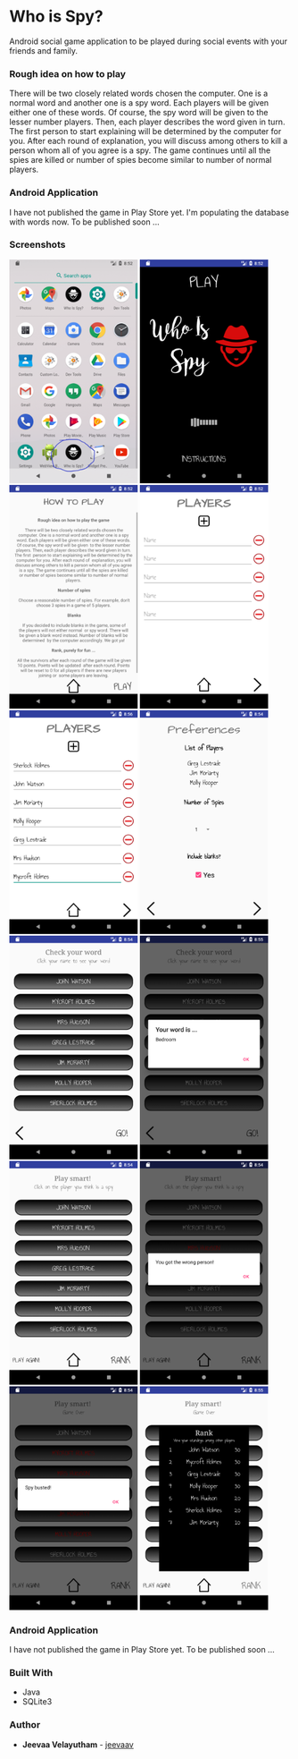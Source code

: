 # Who is Spy?

Android social game application to be played during social events with your friends and family.


### Rough idea on how to play

There will be two closely related words chosen the computer. One is a normal word and another one is a spy word.
Each players will be given either one of these words. Of course, the spy word will be given to the lesser number 
players. Then, each player describes the word given in turn. The first person to start explaining will be determined
by the computer for you. After each round of explanation, you will discuss among others to kill a person whom all 
of you agree is a spy. The game continues until all the spies are killed or number of spies become similar to number 
of normal players.

### Android Application

I have not published the game in Play Store yet. I'm populating the database with words now. To be published soon ...

### Screenshots 

<img src="https://github.com/jeevaav/WhoIsSpy/blob/master/screenshot/launching.png" height="400" width="230">     <img src="https://github.com/jeevaav/WhoIsSpy/blob/master/screenshot/mainpage.png" height="400" width="230">     <img src="https://github.com/jeevaav/WhoIsSpy/blob/master/screenshot/how_to_play.png" height="400" width="230">    <img src="https://github.com/jeevaav/WhoIsSpy/blob/master/screenshot/add_players.png" height="400" width="230">     <img src="https://github.com/jeevaav/WhoIsSpy/blob/master/screenshot/players.png" height="400" width="230">     <img src="https://github.com/jeevaav/WhoIsSpy/blob/master/screenshot/preferences.png" height="400" width="230">     <img src="https://github.com/jeevaav/WhoIsSpy/blob/master/screenshot/check_words.png" height="400" width="230">     <img src="https://github.com/jeevaav/WhoIsSpy/blob/master/screenshot/check_your_word.png" height="400" width="230">     <img src="https://github.com/jeevaav/WhoIsSpy/blob/master/screenshot/play_game.png" height="400" width="230">     <img src="https://github.com/jeevaav/WhoIsSpy/blob/master/screenshot/kill_a_player.png" height="400" width="230">     <img src="https://github.com/jeevaav/WhoIsSpy/blob/master/screenshot/spy_busted.png" height="400" width="230">     <img src="https://github.com/jeevaav/WhoIsSpy/blob/master/screenshot/rank.png" height="400" width="230">      

### Android Application

I have not published the game in Play Store yet. To be published soon ...

### Built With

* Java
* SQLite3

### Author

* **Jeevaa Velayutham** - [jeevaav](https://github.com/jeevaav) 
